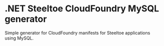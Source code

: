 # .NET Steeltoe CloudFoundry MySQL generator

Simple generator for CloudFoundry manifests for Steeltoe applications using MySQL.

